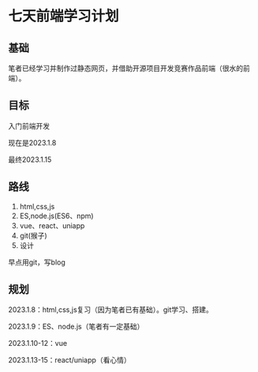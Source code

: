 # 七天前端学习计划

## 基础

笔者已经学习并制作过静态网页，并借助开源项目开发竞赛作品前端（很水的前端）。

## 目标

入门前端开发

现在是2023.1.8

最终2023.1.15

## 路线

1. html,css,js
2. ES,node.js(ES6、npm)
3. vue、react、uniapp
4. git(猴子)
5. 设计

早点用git，写blog

## 规划

2023.1.8：html,css,js复习（因为笔者已有基础）。git学习、搭建。

2023.1.9：ES、node.js（笔者有一定基础）

2023.1.10-12：vue

2023.1.13-15：react/uniapp（看心情）
